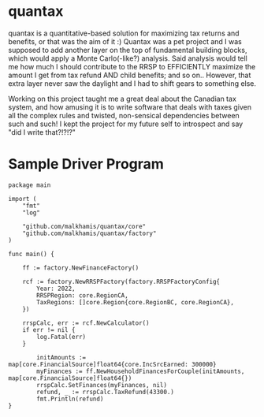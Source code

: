 # quantax
quantax is a quantitative-based solution for maximizing tax returns and benefits, or that was the aim of it :)
Quantax was a pet project and I was supposed to add another layer on the top of fundamental building blocks, which would apply a Monte Carlo(-like?) analysis. Said analysis would tell me how much I should contribute to the RRSP to EFFICIENTLY maximize the amount I get from tax refund AND child benefits; and so on.. However, that extra layer never saw the daylight and I had to shift gears to something else.

Working on this project taught me a great deal about the Canadian tax system, and how amusing it is to write software that deals with taxes given all the complex rules and twisted, non-sensical dependencies between such and such! I kept the project for my future self to introspect and say "did I write that?!?!?"

# Sample Driver Program
```
package main

import (
	"fmt"
	"log"

	"github.com/malkhamis/quantax/core"
	"github.com/malkhamis/quantax/factory"
)

func main() {

	ff := factory.NewFinanceFactory()

	rcf := factory.NewRRSPFactory(factory.RRSPFactoryConfig{
		Year: 2022,
		RRSPRegion: core.RegionCA,
		TaxRegions: []core.Region{core.RegionBC, core.RegionCA},
	})

	rrspCalc, err := rcf.NewCalculator()
	if err != nil {
		log.Fatal(err)
	}

		initAmounts := map[core.FinancialSource]float64{core.IncSrcEarned: 300000}
		myFinances := ff.NewHouseholdFinancesForCouple(initAmounts, map[core.FinancialSource]float64{})
		rrspCalc.SetFinances(myFinances, nil)
		refund, _ := rrspCalc.TaxRefund(43300.)
		fmt.Println(refund)
}
```
